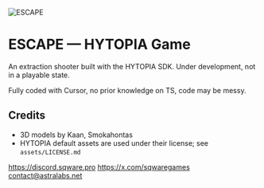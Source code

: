 ![ESCAPE](https://sqware.pro/assets/escape_banner.png)

# ESCAPE — HYTOPIA Game

An extraction shooter built with the HYTOPIA SDK. Under development, not in a playable state.

Fully coded with Cursor, no prior knowledge on TS, code may be messy.


## Credits

- 3D models by Kaan, Smokahontas
- HYTOPIA default assets are used under their license; see `assets/LICENSE.md`


https://discord.sqware.pro
https://x.com/sqwaregames
contact@astralabs.net